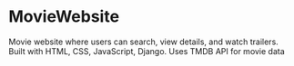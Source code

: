 # MovieWebsite
Movie website where users can search, view details, and watch trailers. Built with HTML, CSS, JavaScript, Django. Uses TMDB API for movie data
